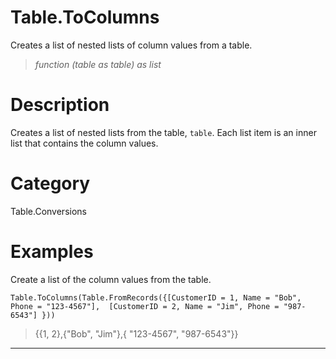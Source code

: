 ﻿# Table.ToColumns
Creates a list of nested lists of column values from a table.
> _function (table as table) as list_
# Description 
Creates a list of nested lists from the table, <code>table</code>.  Each list item is an inner list that contains the column values.
# Category 
Table.Conversions
# Examples 
Create a list of the column values from the table.
```
Table.ToColumns(Table.FromRecords({[CustomerID = 1, Name = "Bob", Phone = "123-4567"],  [CustomerID = 2, Name = "Jim", Phone = "987-6543"] }))
```
> {{1, 2},{"Bob",  "Jim"},{ "123-4567", "987-6543"}}
***
